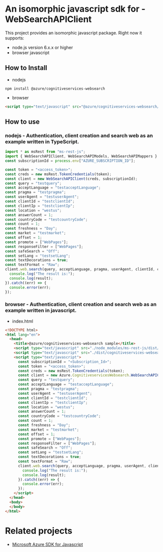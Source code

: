 # An isomorphic javascript sdk for - WebSearchAPIClient
This project provides an isomorphic javascript package. Right now it supports:
- node.js version 6.x.x or higher
- browser javascript

## How to Install

- nodejs
```
npm install @azure/cognitiveservices-websearch
```
- browser
```html
<script type="text/javascript" src="@azure/cognitiveservices-websearch/dist/cognitiveservices-websearch.js"></script>
```

## How to use

### nodejs - Authentication, client creation and search web as an example written in TypeScript.

```ts
import * as msRest from "ms-rest-js";
import { WebSearchAPIClient, WebSearchAPIModels, WebSearchAPIMappers } from "@azure/cognitiveservices-websearch";
const subscriptionId = process.env["AZURE_SUBSCRIPTION_ID"];

const token = "<access_token>";
const creds = new msRest.TokenCredentials(token);
const client = new WebSearchAPIClient(creds, subscriptionId);
const query = "testquery";
const acceptLanguage = "testacceptLanguage";
const pragma = "testpragma";
const userAgent = "testuserAgent";
const clientId = "testclientId";
const clientIp = "testclientIp";
const location = "westus";
const answerCount = 1;
const countryCode = "testcountryCode";
const count = 1;
const freshness = "Day";
const market = "testmarket";
const offset = 1;
const promote = ["WebPages"];
const responseFilter = ["WebPages"];
const safeSearch = "Off";
const setLang = "testsetLang";
const textDecorations = true;
const textFormat = "Raw";
client.web.search(query, acceptLanguage, pragma, userAgent, clientId, clientIp, location, answerCount, countryCode, count, freshness, market, offset, promote, responseFilter, safeSearch, setLang, textDecorations, textFormat).then((result) => {
  console.log("The result is:");
  console.log(result);
}).catch((err) => {
  console.error(err);
});
```

### browser - Authentication, client creation and search web as an example written in javascript.

- index.html
```html
<!DOCTYPE html>
<html lang="en">
  <head>
    <title>@azure/cognitiveservices-websearch sample</title>
    <script type="text/javascript" src="./node_modules/ms-rest-js/dist/msRest.browser.js"></script>
    <script type="text/javascript" src="./dist/cognitiveservices-websearch.js"></script>
    <script type="text/javascript">
      const subscriptionId = "<Subscription_Id>";
      const token = "<access_token>";
      const creds = new msRest.TokenCredentials(token);
      const client = new Azure.CognitiveservicesWebsearch.WebSearchAPIClient(creds, subscriptionId);
      const query = "testquery";
      const acceptLanguage = "testacceptLanguage";
      const pragma = "testpragma";
      const userAgent = "testuserAgent";
      const clientId = "testclientId";
      const clientIp = "testclientIp";
      const location = "westus";
      const answerCount = 1;
      const countryCode = "testcountryCode";
      const count = 1;
      const freshness = "Day";
      const market = "testmarket";
      const offset = 1;
      const promote = ["WebPages"];
      const responseFilter = ["WebPages"];
      const safeSearch = "Off";
      const setLang = "testsetLang";
      const textDecorations = true;
      const textFormat = "Raw";
      client.web.search(query, acceptLanguage, pragma, userAgent, clientId, clientIp, location, answerCount, countryCode, count, freshness, market, offset, promote, responseFilter, safeSearch, setLang, textDecorations, textFormat).then((result) => {
        console.log("The result is:");
        console.log(result);
      }).catch((err) => {
        console.error(err);
      });
    </script>
  </head>
  <body>
  </body>
</html>
```

# Related projects
 - [Microsoft Azure SDK for Javascript](https://github.com/Azure/azure-sdk-for-js)
